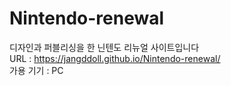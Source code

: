 # Nintendo-renewal
디자인과 퍼블리싱을 한 닌텐도 리뉴얼 사이트입니다<br>
URL : https://jangddoll.github.io/Nintendo-renewal/<br>
가용 기기 : PC
